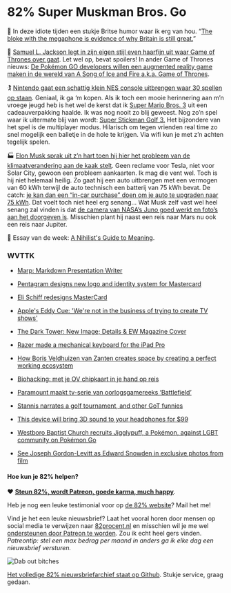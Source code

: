 # 82% Super Muskman Bros. Go

📣 In deze idiote tijden een stukje Britse humor waar ik erg van hou. “[The bloke with the megaphone is evidence of why Britain is still great.](https://twitter.com/junayed_/status/753355203693383680)”

🐉 [Samuel L. Jackson legt in zijn eigen stijl even haarfijn uit waar Game of Thrones over gaat](https://www.youtube.com/watch?v=6N4gEJ_ED98). Let wel op, bevat spoilers! In ander Game of Thrones nieuws: [De Pokémon GO developers willen een augmented reality game maken in de wereld van A Song of Ice and Fire a.k.a. Game of Thrones](http://winteriscoming.net/2016/07/12/pokemon-go-developers-want-to-make-an-augmented-reality-game-set-in-westeros/).

🏌 [Nintendo gaat een schattig klein NES console uitbrengen waar 30 spellen op staan](http://www.theverge.com/2016/7/14/12187296/nintendo-nes-classic-edition-announced-price-games). Geniaal, ik ga ‘m kopen. Als ik toch een mooie herinnering aan m’n vroege jeugd heb is het wel de kerst dat ik [Super Mario Bros. 3](https://en.wikipedia.org/wiki/Super_Mario_Bros._3) uit een cadeauverpakking haalde. Ik was nog nooit zo blij geweest. Nog zo’n spel waar ik uitermate blij van wordt: [Super Stickman Golf 3.](http://www.stuff.tv/app-reviews/super-stickman-golf-3/review) Het bijzondere van het spel is de multiplayer modus. Hilarisch om tegen vrienden real time zo snel mogelijk een balletje in de hole te krijgen. Via wifi kun je met z’n achten tegelijk spelen.

🏭 [Elon Musk sprak uit z’n hart toen hij hier het probleem van de klimaatverandering aan de kaak stelt](https://www.youtube.com/watch?v=xKCuDxpccYM). Geen reclame voor Tesla, niet voor Solar City, gewoon een probleem aankaarten. Ik mag die vent wel. Toch is hij niet helemaal heilig. Zo gaat hij een auto uitbrengen met  een vermogen van 60 kWh terwijl de auto technisch een batterij van 75 kWh bevat. De catch: [je kan dan een “in-car purchase” doen om je auto te upgraden naar 75 kWh](http://www.theverge.com/2016/7/13/12171620/tesla-model-x-60d-suv-price-range-cheaper). Dat voelt toch niet heel erg senang… Wat Musk zelf vast wel heel senang zal vinden is dat [de camera van NASA’s Juno goed werkt en foto’s aan het doorgeven is](http://www.theverge.com/2016/7/12/12167852/juno-jupiter-first-in-orbit-photo). Misschien plant hij naast een reis naar Mars nu ook een reis naar Jupiter.

📜 Essay van de week: [A Nihilist's Guide to Meaning](http://www.meltingasphalt.com/a-nihilists-guide-to-meaning/).

### WVTTK

- [Marp: Markdown Presentation Writer](https://yhatt.github.io/marp/)

- [Pentagram designs new logo and identity system for Mastercard](https://www.creativereview.co.uk/cr-blog/2016/july/pentagram-designs-new-logo-and-identity-sytem-for-mastercard/)

- [Eli Schiff redesigns MasterCard](https://twitter.com/kristianhjelle/status/753616533826465792)

- [Apple&#39;s Eddy Cue: &#39;We&#39;re not in the business of trying to create TV shows&#39;](http://www.theverge.com/2016/7/14/12188860/eddy-cue-apple-television-streaming-comments)

- [The Dark Tower: New Image; Details &amp; EW Magazine Cover](http://screenrant.com/dark-tower-image-details-ew-cover/)

- [Razer made a mechanical keyboard for the iPad Pro](http://www.theverge.com/circuitbreaker/2016/7/14/12186930/razer-mechanical-keyboard-case-ipad-pro-price-release-date)

- [How Boris Veldhuizen van Zanten creates space by creating a perfect working ecosystem](https://medium.com/happyplaces-stories/how-boris-veldhuizen-van-zanten-creates-space-by-creating-a-perfect-working-ecosystem-3c5019c5fc54#.q3d0jcwyh)

- [Biohacking: met je OV chipkaart in je hand op reis](http://www.permanentbeta.nl/biohacking-ov-chipkaart-hand-op-reis/)

- [Paramount maakt tv-serie van oorlogsgamereeks &#8216;Battlefield&#8217;](http://www.kijkbaar.nl/2016/07/paramount-maakt-tv-serie-van-oorlogsgamereeks-battlefield/)

- [Stannis narrates a golf tournament, and other GoT funnies](http://winteriscoming.net/2016/07/12/stannis-narrates-the-open-kit-harington-fans-chewed-out-for-rudeness-and-other-funnies/)

- [This device will bring 3D sound to your headphones for $99](http://www.theverge.com/circuitbreaker/2016/7/12/12162322/3d-sound-one-module-headphones-99)

- [Westboro Baptist Church recruits Jigglypuff, a Pokémon, against LGBT community on Pokémon Go](http://www.usatoday.com/story/tech/2016/07/10/westboro-baptist-church-recruits-jigglypuff-pokemon-against-lgbt-community-pokemon-go/86928150/)

- [See Joseph Gordon-Levitt as Edward Snowden in exclusive photos from film](http://mashable.com/2016/07/08/edward-snowden-movie-oliver-stone-exclusive-photos-joseph-gordon-levitt/#5HtnbOGMiuq9)


#### Hoe kun je 82% helpen?
❤️ [**Steun 82%, wordt Patreon, goede karma, much happy**](https://www.patreon.com/reinier).

Heb je nog een leuke testimonial voor op [de 82% website](http://82procent.nl)? Mail het me!

Vind je het een leuke nieuwsbrief? Laat het vooral horen door mensen op social media te verwijzen naar [82procent.nl](http://82procent.nl) en misschien wil je me wel [ondersteunen door Patreon te worden](https://www.patreon.com/reinier). Zou ik echt heel gers vinden. _Patreontip: stel een max bedrag per maand in anders ga ik elke dag een nieuwsbrief versturen._

![Dab out bitches](https://media.giphy.com/media/l0K4mbH4lKBhAPFU4/giphy.gif)

[Het volledige 82% nieuwsbriefarchief staat op Github](http://github.com/reinier/82procent-nieuwsbrieven). Stukje service, graag gedaan.
